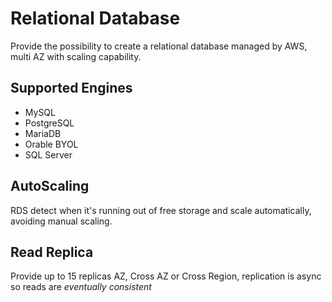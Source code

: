 # Relational Database

Provide the possibility to create a relational database managed by AWS, multi AZ with scaling capability.

## Supported Engines

- MySQL
- PostgreSQL
- MariaDB
- Orable BYOL
- SQL Server

## AutoScaling

RDS detect when it's running out of free storage and scale automatically, avoiding manual scaling.

## Read Replica

Provide up to 15 replicas AZ, Cross AZ or Cross Region, replication is async so reads are *eventually consistent*